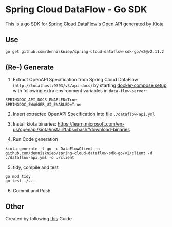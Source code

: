 # Spring Cloud DataFlow - Go SDK
This is a go SDK for [Spring Cloud DataFlow's](https://spring.io/projects/spring-cloud-dataflow/) [Open API](https://docs.spring.io/spring-cloud-dataflow/docs/current/reference/htmlsingle/#api-guide) generated by [Kiota](https://github.com/microsoft/kiota)

## Use
```
go get github.com/denniskniep/spring-cloud-dataflow-sdk-go/v2@v2.11.2
```

## (Re-) Generate
1. Extract OpenAPI Specification from Spring Cloud DataFlow (`http://localhost:9393/v3/api-docs`) by starting [docker-compose setup](https://dataflow.spring.io/docs/installation/local/docker/#installing-by-using-docker-compose) with following extra environment variables in `data-flow-server`:
```
SPRINGDOC_API_DOCS_ENABLED=True
SPRINGDOC_SWAGGER_UI_ENABLED=True
```

2. Insert extracted OpenAPI Specification into file `./dataflow-api.yml`

3. Install kiota binaries:
https://learn.microsoft.com/en-us/openapi/kiota/install?tabs=bash#download-binaries

4. Run Code generation
```
kiota generate -l go -c DataFlowClient -n github.com/denniskniep/spring-cloud-dataflow-sdk-go/v2/client -d ./dataflow-api.yml -o ./client
```

5. tidy, compile and test
```
go mod tidy
go test ./...
```

6. Commit and Push


## Other
Created by following [this](https://learn.microsoft.com/en-us/openapi/kiota/quickstarts/go) Guide 